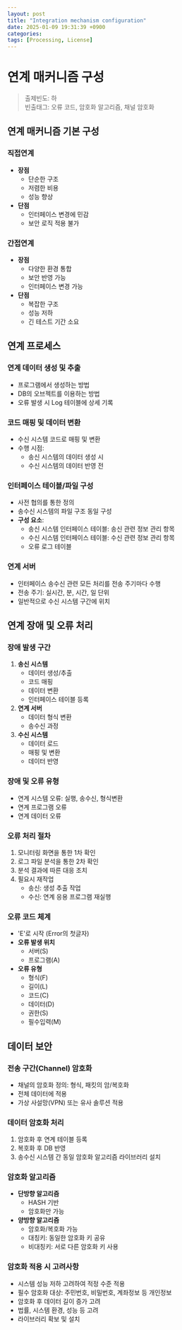 ```yaml
---
layout: post
title: "Integration mechanism configuration"
date: 2025-01-09 19:31:39 +0900
categories: 
tags: [Processing, License] 
---
```


# 연계 매커니즘 구성
> 출제빈도: 하  
> 빈출태그: 오류 코드, 암호화 알고리즘, 채널 암호화

## 연계 매커니즘 기본 구성

### 직접연계
* **장점**
  - 단순한 구조
  - 저렴한 비용
  - 성능 향상
* **단점**
  - 인터페이스 변경에 민감
  - 보안 로직 적용 불가

### 간접연계
* **장점**
  - 다양한 환경 통합
  - 보안 반영 가능
  - 인터페이스 변경 가능
* **단점**
  - 복잡한 구조
  - 성능 저하
  - 긴 테스트 기간 소요

## 연계 프로세스

### 연계 데이터 생성 및 추출
* 프로그램에서 생성하는 방법
* DB의 오브젝트를 이용하는 방법
* 오류 발생 시 Log 테이블에 상세 기록

### 코드 매핑 및 데이터 변환
* 수신 시스템 코드로 매핑 및 변환
* 수행 시점:
  - 송신 시스템의 데이터 생성 시
  - 수신 시스템의 데이터 반영 전

### 인터페이스 테이블/파일 구성
* 사전 협의를 통한 정의
* 송수신 시스템의 파일 구조 동일 구성
* **구성 요소**:
  - 송신 시스템 인터페이스 테이블: 송신 관련 정보 관리 항목
  - 수신 시스템 인터페이스 테이블: 수신 관련 정보 관리 항목
  - 오류 로그 테이블

### 연계 서버
* 인터페이스 송수신 관련 모든 처리를 전송 주기마다 수행
* 전송 주기: 실시간, 분, 시간, 일 단위
* 일반적으로 수신 시스템 구간에 위치

## 연계 장애 및 오류 처리

### 장애 발생 구간
1. **송신 시스템**
   - 데이터 생성/추출
   - 코드 매핑
   - 데이터 변환
   - 인터페이스 테이블 등록
2. **연계 서버**
   - 데이터 형식 변환
   - 송수신 과정
3. **수신 시스템**
   - 데이터 로드
   - 매핑 및 변환
   - 데이터 반영

### 장애 및 오류 유형
* 연계 시스템 오류: 실행, 송수신, 형식변환
* 연계 프로그램 오류
* 연계 데이터 오류

### 오류 처리 절차
1. 모니터링 화면을 통한 1차 확인
2. 로그 파일 분석을 통한 2차 확인
3. 분석 결과에 따른 대응 조치
4. 필요시 재작업
   - 송신: 생성 추출 작업
   - 수신: 연계 응용 프로그램 재실행

### 오류 코드 체계
* 'E'로 시작 (Error의 첫글자)
* **오류 발생 위치**
  - 서버(S)
  - 프로그램(A)
* **오류 유형**
  - 형식(F)
  - 길이(L)
  - 코드(C)
  - 데이터(D)
  - 권한(S)
  - 필수입력(M)

## 데이터 보안

### 전송 구간(Channel) 암호화
* 채널의 암호화 정의: 형식, 패킷의 암/복호화
* 전체 데이터에 적용
* 가상 사설망(VPN) 또는 유사 솔루션 적용

### 데이터 암호화 처리
1. 암호화 후 연계 테이블 등록
2. 복호화 후 DB 반영
3. 송수신 시스템 간 동일 암호화 알고리즘 라이브러리 설치

### 암호화 알고리즘
* **단방향 알고리즘**
  - HASH 기반
  - 암호화만 가능
* **양방향 알고리즘**
  - 암호화/복호화 가능
  - 대칭키: 동일한 암호화 키 공유
  - 비대칭키: 서로 다른 암호화 키 사용

### 암호화 적용 시 고려사항
* 시스템 성능 저하 고려하여 적정 수준 적용
* 필수 암호화 대상: 주민번호, 비밀번호, 계좌정보 등 개인정보
* 암호화 후 데이터 길이 증가 고려
* 법률, 시스템 환경, 성능 등 고려
* 라이브러리 확보 및 설치
